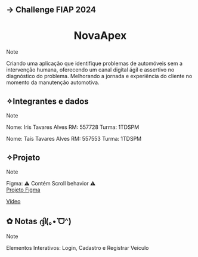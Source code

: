 <h2>→ Challenge FIAP 2024</h2>

<h1 align="center">
  NovaApex
</h1> 

> [!NOTE]
> Criando uma aplicação que identifique problemas de automóveis sem a intervenção humana,
> oferecendo um canal digital ágil e assertivo no diagnóstico do problema.
> Melhorando a jornada e experiência do cliente no momento da manutenção automotiva.


## ✧Integrantes e dados
> [!NOTE]
> Nome: Iris Tavares Alves
> RM: 557728 Turma: 1TDSPM
> 
> 
> Nome: Taís Tavares Alves
> RM: 557553 Turma: 1TDSPM

## ✧Projeto
> [!NOTE]
> Figma: ⚠️ Contém Scroll behavior ⚠️<br> 
> <a href="https://www.figma.com/file/tSOfBQlIIX5tr6JVyEweAu/Challenge?type=design&t=Bm78m7thQMo5djcD-6">Projeto Figma</a> 
> 
> <a href="peraikk">Vídeo</a>

## ✿ Notas ദ്ദി(｡•̀ ᗜ^)
> [!NOTE]
> Elementos Interativos: Login, Cadastro e Registrar Veículo
> 
>
